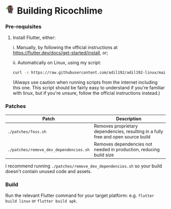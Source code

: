 # <img src="assets/icon/icon.png" width="30" height="30" alt="" aria-hidden="true"> Building Ricochlime

### Pre-requisites
1. Install Flutter, either:

   i. Manually, by following the official instructions at https://flutter.dev/docs/get-started/install, or;

   ii. Automatically on Linux, using my script:

      ```bash
      curl -s https://raw.githubusercontent.com/adil192/adil192-linux/main/bootstrap/install_flutter.sh | bash
      ```

      (Always use caution when running scripts from the internet including this one. This script should be fairly easy to understand if you're familiar with linux, but if you're unsure, follow the official instructions instead.)

### Patches

| Patch | Description |
| --- | --- |
| `./patches/foss.sh` | Removes proprietary dependencies, resulting in a fully free and open source build |
| `./patches/remove_dev_dependencies.sh` | Removes dependencies not needed in production, reducing build size |

I recommend running `./patches/remove_dev_dependencies.sh` so your build doesn't contain unused code and assets.

### Build

Run the relevant Flutter command for your target platform:
e.g. `flutter build linux` or `flutter build apk`.
